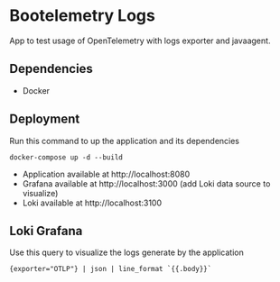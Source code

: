 # Bootelemetry Logs

App to test usage of OpenTelemetry with logs exporter and javaagent.

## Dependencies

- Docker

## Deployment

Run this command to up the application and its dependencies

```shell
docker-compose up -d --build
```

- Application available at http://localhost:8080
- Grafana available at http://localhost:3000 (add Loki data source to visualize)
- Loki available at http://localhost:3100

## Loki Grafana

Use this query to visualize the logs generate by the application

```jsonpath
{exporter="OTLP"} | json | line_format `{{.body}}`
```
